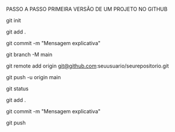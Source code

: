 PASSO A PASSO PRIMEIRA VERSÃO DE UM PROJETO NO GITHUB

git init

git add .

git commit -m "Mensagem explicativa"

git branch -M main

git remote add origin git@github.com:seuusuario/seurepositorio.git

git push -u origin main


git status

git add .

git commit -m "Mensagem explicativa"

git push
